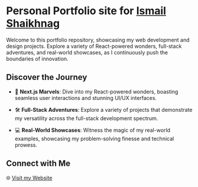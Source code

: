 # Personal Portfolio site for [Ismail Shaikhnag](https://www.ismailportfolioplayground.com)

Welcome to this portfolio repository, showcasing my web development and design projects. Explore a variety of React-powered wonders, full-stack adventures, and real-world showcases, as I continuously push the boundaries of innovation. 

## Discover the Journey

- 🚀 **Next.js Marvels**: Dive into my React-powered wonders, boasting seamless user interactions and stunning UI/UX interfaces.
  
- 🛠️ **Full-Stack Adventures**: Explore a variety of projects that demonstrate my versatility across the full-stack development spectrum.

- 💻 **Real-World Showcases**: Witness the magic of my real-world examples, showcasing my problem-solving finesse and technical prowess.


## Connect with Me

🌐 [Visit my Website](https://www.ismailportfolioplayground.com)
